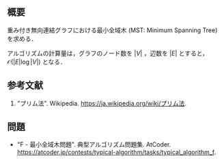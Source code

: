 ## 概要

重み付き無向連結グラフにおける最小全域木 (MST: Minimum Spanning Tree) を求める．

アルゴリズムの計算量は，グラフのノード数を $\lvert V \rvert$ ，辺数を $\lvert E \rvert$ とすると，$\mathcal{O}(\lvert E \rvert \log \lvert V \rvert)$ となる．


## 参考文献

1. "プリム法". Wikipedia. <https://ja.wikipedia.org/wiki/プリム法>.


## 問題

- "F - 最小全域木問題". 典型アルゴリズム問題集. AtCoder. <https://atcoder.jp/contests/typical-algorithm/tasks/typical_algorithm_f>.
